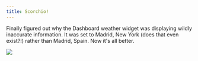 ```yaml
---
title: Scorchio!
---
```


Finally figured out why the Dashboard weather widget was displaying wildly inaccurate information. It was set to Madrid, New York (does that even exist?!) rather than Madrid, Spain. Now it's all better.

![](/system/images/legacy/scorchio.png)
